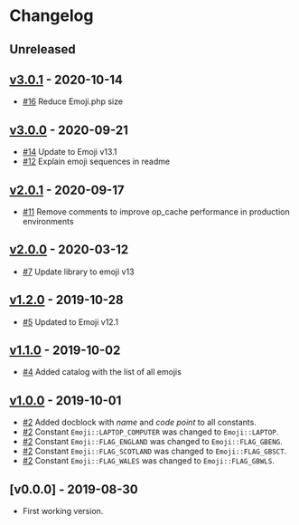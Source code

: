 # Changelog

<!-- changelog-linker -->


<!-- dumped content start -->
## Unreleased

## [v3.0.1] - 2020-10-14

- [#16] Reduce Emoji.php size

## [v3.0.0] - 2020-09-21

- [#14] Update to Emoji v13.1
- [#12] Explain emoji sequences in readme

## [v2.0.1] - 2020-09-17

- [#11] Remove comments to improve op_cache performance in production environments

## [v2.0.0] - 2020-03-12

- [#7] Update library to emoji v13

## [v1.2.0] - 2019-10-28

- [#5] Updated to Emoji v12.1

## [v1.1.0] - 2019-10-02

- [#4] Added catalog with the list of all emojis

## [v1.0.0] - 2019-10-01

- [#2] Added docblock with _name_ and _code point_ to all constants.
- [#2] Constant `Emoji::LAPTOP_COMPUTER` was changed to `Emoji::LAPTOP`.
- [#2] Constant `Emoji::FLAG_ENGLAND` was changed to `Emoji::FLAG_GBENG`.
- [#2] Constant `Emoji::FLAG_SCOTLAND` was changed to `Emoji::FLAG_GBSCT`.
- [#2] Constant `Emoji::FLAG_WALES` was changed to `Emoji::FLAG_GBWLS`.

## [v0.0.0] - 2019-08-30

- First working version.

<!-- dumped content end -->

[#12]: https://github.com/jawira/emoji-catalog/pull/12
[#11]: https://github.com/jawira/emoji-catalog/pull/11
[#7]: https://github.com/jawira/emoji-catalog/pull/7
[#6]: https://github.com/jawira/emoji-catalog/pull/6
[#4]: https://github.com/jawira/emoji-catalog/pull/4
[#3]: https://github.com/jawira/emoji-catalog/pull/3
[#2]: https://github.com/jawira/emoji-catalog/pull/2
[#1]: https://github.com/jawira/emoji-catalog/pull/1
[v2.0.1]: https://github.com/jawira/emoji-catalog/compare/v2.0.0...v2.0.1
[v2.0.0]: https://github.com/jawira/emoji-catalog/compare/v1.1.0...v2.0.0
[v1.1.0]: https://github.com/jawira/emoji-catalog/compare/v1.0.0...v1.1.0
[#14]: https://github.com/jawira/emoji-catalog/pull/14
[#5]: https://github.com/jawira/emoji-catalog/pull/5
[v3.0.0]: https://github.com/jawira/emoji-catalog/compare/v2.0.1...v3.0.0
[v1.2.0]: https://github.com/jawira/emoji-catalog/compare/v1.1.0...v1.2.0
[v1.0.0]: https://github.com/jawira/emoji-catalog/compare/v0.0.0...v1.0.0
[#16]: https://github.com/jawira/emoji-catalog/pull/16
[v3.0.1]: https://github.com/jawira/emoji-catalog/compare/v3.0.0...v3.0.1
